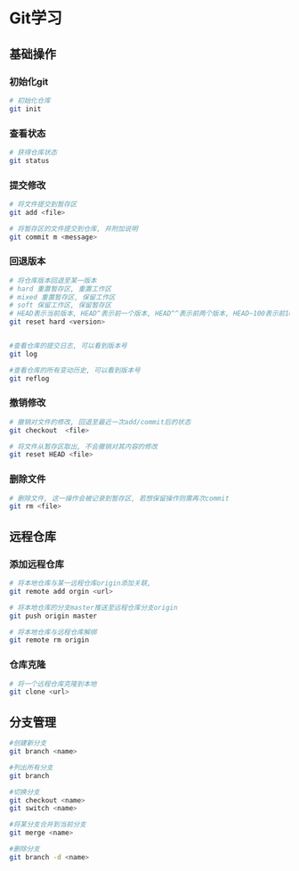 # Git学习

## 基础操作

###  初始化git
``` bash
# 初始化仓库
git init 
```
###  查看状态

```bash
# 获得仓库状态
git status
```

###  提交修改

```bash
# 将文件提交到暂存区
git add <file> 

# 将暂存区的文件提交到仓库, 并附加说明
git commit m <message> 
```
###  回退版本

```bash
# 将仓库版本回退至某一版本
# hard 重置暂存区, 重置工作区
# mixed 重置暂存区, 保留工作区
# soft 保留工作区, 保留暂存区
# HEAD表示当前版本, HEAD^表示前一个版本, HEAD^^表示前两个版本, HEAD~100表示前100个版本
git reset hard <version> 


#查看仓库的提交日志, 可以看到版本号
git log

#查看仓库的所有变动历史, 可以看到版本号
git reflog
```

###  撤销修改

```bash
# 撤销对文件的修改, 回退至最近一次add/commit后的状态
git checkout  <file>

# 将文件从暂存区取出, 不会撤销对其内容的修改
git reset HEAD <file>
```

###  删除文件

```bash
# 删除文件, 这一操作会被记录到暂存区, 若想保留操作则需再次commit
git rm <file>
```

## 远程仓库

###  添加远程仓库

```bash
# 将本地仓库与某一远程仓库origin添加关联, 
git remote add orgin <url>

# 将本地仓库的分支master推送至远程仓库分支origin
git push origin master

# 将本地仓库与远程仓库解绑
git remote rm origin
```

###  仓库克隆

```bash
# 将一个远程仓库克隆到本地
git clone <url>
```

## 分支管理

```bash
#创建新分支
git branch <name>

#列出所有分支
git branch

#切换分支
git checkout <name>
git switch <name>

#将某分支合并到当前分支
git merge <name>

#删除分支
git branch -d <name>
```